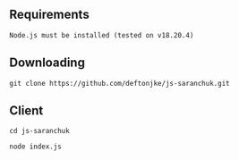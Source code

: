## Requirements

`Node.js must be installed (tested on v18.20.4)`

## Downloading

`git clone https://github.com/deftonjke/js-saranchuk.git`

## Client

```
cd js-saranchuk
```
```
node index.js
```
